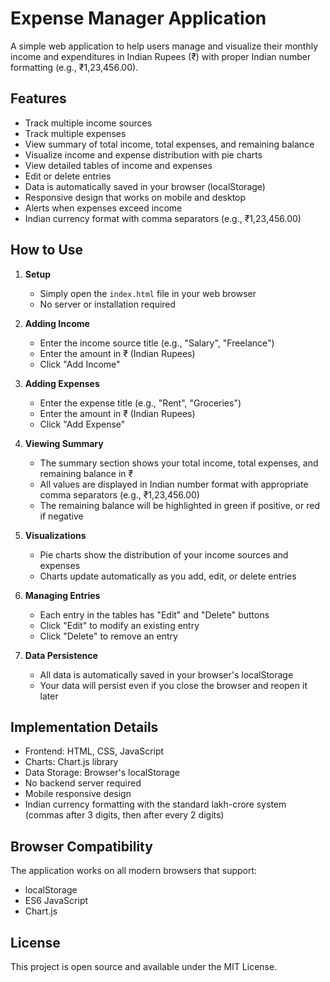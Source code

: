# Expense Manager Application

A simple web application to help users manage and visualize their monthly income and expenditures in Indian Rupees (₹) with proper Indian number formatting (e.g., ₹1,23,456.00).

## Features

- Track multiple income sources
- Track multiple expenses
- View summary of total income, total expenses, and remaining balance
- Visualize income and expense distribution with pie charts
- View detailed tables of income and expenses
- Edit or delete entries
- Data is automatically saved in your browser (localStorage)
- Responsive design that works on mobile and desktop
- Alerts when expenses exceed income
- Indian currency format with comma separators (e.g., ₹1,23,456.00)

## How to Use

1. **Setup**
   - Simply open the `index.html` file in your web browser
   - No server or installation required

2. **Adding Income**
   - Enter the income source title (e.g., "Salary", "Freelance")
   - Enter the amount in ₹ (Indian Rupees)
   - Click "Add Income"

3. **Adding Expenses**
   - Enter the expense title (e.g., "Rent", "Groceries")
   - Enter the amount in ₹ (Indian Rupees)
   - Click "Add Expense"

4. **Viewing Summary**
   - The summary section shows your total income, total expenses, and remaining balance in ₹
   - All values are displayed in Indian number format with appropriate comma separators (e.g., ₹1,23,456.00)
   - The remaining balance will be highlighted in green if positive, or red if negative

5. **Visualizations**
   - Pie charts show the distribution of your income sources and expenses
   - Charts update automatically as you add, edit, or delete entries

6. **Managing Entries**
   - Each entry in the tables has "Edit" and "Delete" buttons
   - Click "Edit" to modify an existing entry
   - Click "Delete" to remove an entry

7. **Data Persistence**
   - All data is automatically saved in your browser's localStorage
   - Your data will persist even if you close the browser and reopen it later

## Implementation Details

- Frontend: HTML, CSS, JavaScript
- Charts: Chart.js library
- Data Storage: Browser's localStorage
- No backend server required
- Mobile responsive design
- Indian currency formatting with the standard lakh-crore system (commas after 3 digits, then after every 2 digits)

## Browser Compatibility

The application works on all modern browsers that support:
- localStorage
- ES6 JavaScript
- Chart.js

## License

This project is open source and available under the MIT License. 